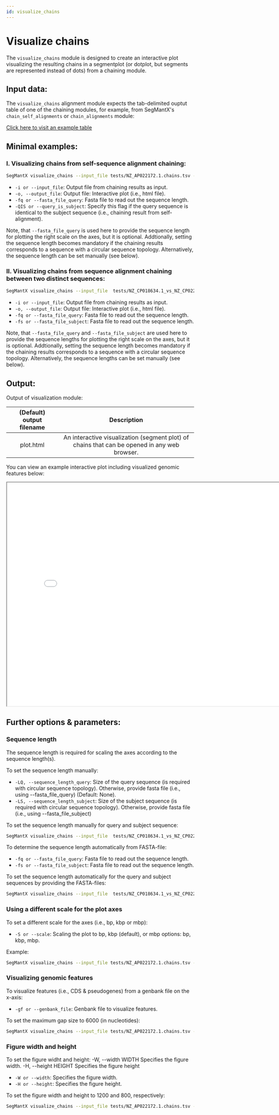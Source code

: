 ```yaml
---
id: visualize_chains
---
```


# Visualize chains

The `visualize_chains` module is designed to create an interactive plot visualizing the resulting chains in a segmentplot (or dotplot, but segments are represented instead of dots) from a chaining module.

## Input data:
The `visualize_chains` alignment module expects the tab-delimited ouptut table of one of the chaining modules, for example, from SegMantX's `chain_self_alignments` or `chain_alignments` module:

[Click here to visit an example table](https://github.com/DMH-biodatasci/SegMantX/blob/main/docs/tbl/NC_018218.1.chains.tsv)

## Minimal examples:
### I. Visualizing chains from self-sequence alignment chaining:
```bash
SegMantX visualize_chains --input_file tests/NZ_AP022172.1.chains.tsv --output_file tests/NZ_AP022172.1.html --fasta_file_query  tests/NZ_AP022172.1.fasta --query_is_subject
```
- `-i or --input_file`: Output file from chaining results as input.
- `-o, --output_file`: Output file: Interactive plot (i.e., html file).
- `-fq or --fasta_file_query`: Fasta file to read out the sequence length.
- `-QIS or --query_is_subject`: Specify this flag if the query sequence is identical to the subject sequence (i.e., chaining result from self-alignment). 

Note, that `--fasta_file_query` is used here to provide the sequence length for plotting the right scale on the axes, but it is optional. Addtionally, setting the sequence length becomes mandatory if the chaining results corresponds to a sequence with a circular sequence topology. Alternatively, the sequence length can be set manually (see below).

### II. Visualizing chains from sequence alignment chaining between two distinct sequences:
```bash
SegMantX visualize_chains --input_file  tests/NZ_CP018634.1_vs_NZ_CP022004.1.chains.tsv --output_file tests/NZ_CP018634.1_vs_NZ_CP022004.1.html --fasta_file_query tests/NZ_CP018634.1.fasta --fasta_file_subject tests/NZ_CP022004.1.fasta
```
- `-i or --input_file`: Output file from chaining results as input.
- `-o, --output_file`: Output file: Interactive plot (i.e., html file).
- `-fq or --fasta_file_query`: Fasta file to read out the sequence length.
- `-fs or --fasta_file_subject`: Fasta file to read out the sequence length.

Note, that `--fasta_file_query` and `--fasta_file_subject` are used here to provide the sequence lengths for plotting the right scale on the axes, but it is optional. Addtionally, setting the sequence length becomes mandatory if the chaining results corresponds to a sequence with a circular sequence topology. Alternatively, the sequence lengths can be set manually (see below).

## Output:

Output of visualization module:

| (Default) output filename | Description |
|:----------:|:-----------:|
| plot.html | An interactive visualization (segment plot) of chains that can be opened in any web browser. | 

You can view an example interactive plot including visualized genomic features below:

<iframe src="../img/interactive_example_segmentplot_features.html" width="800" height="600"></iframe>

## Further options & parameters:

### Sequence length
The sequence length is required for scaling the axes according to the sequence length(s).

To set the sequence length manually:
- `-LQ, --sequence_length_query`: Size of the query sequence (is required with circular sequence topology). Otherwise, provide fasta file (i.e., using --fasta_file_query) (Default: None).
- `-LS, --sequence_length_subject`: Size of the subject sequence (is required with circular sequence topology). Otherwise, provide fasta file (i.e., using --fasta_file_subject)
        
To set the sequence length manually for query and subject sequence:
```bash
SegMantX visualize_chains --input_file  tests/NZ_CP018634.1_vs_NZ_CP022004.1.chains.tsv --output_file tests/NZ_CP018634.1_vs_NZ_CP022004.1.html --fasta_file_query tests/NZ_CP018634.1.fasta --fasta_file_subject tests/NZ_CP022004.1.fasta --sequence_length_query 92831 --sequence_length_subject 59371
```

To determine the sequence length automatically from FASTA-file:
- `-fq or --fasta_file_query`: Fasta file to read out the sequence length.
- `-fs or --fasta_file_subject`: Fasta file to read out the sequence length.
                        
To set the sequence length automatically for the query and subject sequences by providing the FASTA-files:
```bash
SegMantX visualize_chains --input_file  tests/NZ_CP018634.1_vs_NZ_CP022004.1.chains.tsv --output_file tests/NZ_CP018634.1_vs_NZ_CP022004.1.html --fasta_file_query tests/NZ_CP018634.1.fasta --fasta_file_subject tests/NZ_CP022004.1.fasta
```

### Using a different scale for the plot axes
To set a different scale for the axes (i.e., bp, kbp or mbp):
- `-S or --scale`: Scaling the plot to bp, kbp (default), or mbp options: bp, kbp, mbp.

Example:
```bash
SegMantX visualize_chains --input_file tests/NZ_AP022172.1.chains.tsv --output_file tests/NZ_AP022172.1.html --fasta_file_query  tests/NZ_AP022172.1.fasta --query_is_subject --scale bp
```

### Visualizing genomic features
To visualize features (i.e., CDS & pseudogenes) from a genbank file on the x-axis:
- `-gf or --genbank_file`: Genbank file to visualize features.
        
To set the maximum gap size to 6000 (in nucleotides):
```bash
SegMantX visualize_chains --input_file tests/NZ_AP022172.1.chains.tsv --output_file tests/NZ_AP022172.1.html --fasta_file_query  tests/NZ_AP022172.1.fasta --query_is_subject --genbank_file tests/NZ_AP022172.1.gbk
```

### Figure width and height
To set the figure widht and height:
  -W, --width WIDTH     Specifies the figure width.
  -H, --height HEIGHT   Specifies the figure height

- `-W or --width`: Specifies the figure width.
- `-H or --height`: Specifies the figure height.
        
To set the figure width and height to 1200 and 800, respectively:
```bash
SegMantX visualize_chains --input_file tests/NZ_AP022172.1.chains.tsv --output_file tests/NZ_AP022172.1.html --fasta_file_query  tests/NZ_AP022172.1.fasta --query_is_subject --width 1200 --height 800
```